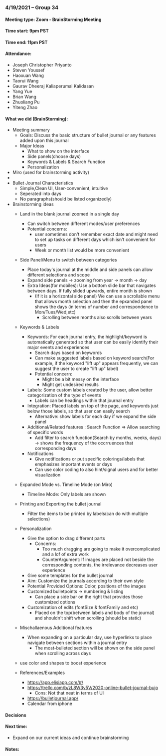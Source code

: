 ### 4/19/2021 – Group 34
#### Meeting type: Zoom - BrainStorming Meeting
#### Time start: 9pm PST
#### Time end: 11pm PST

#### Attendance:
-	Joseph Christopher Priyanto
-	Steven Youssef
-	Haoxuan Wang
-	Taorui Wang
-	Gaurav Dheeraj Kaliaperumal Kalidasan
-	Yang Yue
-	Brian Wang
-	Zhuoliang Pu
-	Yiteng Zhao

#### What we did (BrainStorming):
-   Meeting summary
    -   Goals: Discuss the basic structure of bullet journal or any features added upon this journal
    -   Major Ideas
        -   What to show on the interface
        -   Side panels(choose days)
        -   Keywords & Labels & Search Function
        -   Personalization 
-   Miro (used for brainstorming activity)
- 
-   Bullet Journal Characteristics
    -   Simple,Clean UI, User-convenient, intuitive
    -   Seperated into days 
    -   No paragraphs(should be listed organizedly)
-   Brainstorming ideas
    -   Land in the blank journal zoomed in a single day 
        -   Can switch between different modes/user preferences
        -   Potential concerns:
            -   user sometimes don't remember exact date and might need to set up tasks on different days which isn't convenient for users 
            -   Week or month list would be more convenient
    - Side Panel/Menu to switch between categories
        -   Place today's journal at the middle and side panels can allow different selections and scope 
        -   Expand side panels -> zooming from year -> month -> day 
        -   Extra Ideas(for mobiles): Use a bottom slide bar that navigates between days. If fully slided upwards, entire month is shown
            -   (If it is a horizontal side panel) We can use a scrollable menu that allows month selection and then the epxanded panel shows the days (in terms of number and correspondence to Mon/Tues/Wed,etc) 
                -   Scrolling between months also scrolls between years 
    - Keywords & Labels
      - Keywords: For each journal entry, the highlight/keyword is automatically generated so that user can be easily identify their major events and experiences
        - Search days based on keywords
        - Can make suggested labels based on keyword search(For example, if the keyword "lift up" appears frequently, we can suggest the user to create "lift up" label)
        - Potential concern: 
          - Might be a bit messy on the interface
          - Might get undesired results
      - Labels: Some custom labels created by the user, allow better categorization of the type of events
        - Labels can be headings within that journal entry
      - Integration: Placed labels on top of the page, and keywords just below those labels, so that user can easily search
        - Alternative: show labels for each day if we expand the side panel
      - Additional/Related features : Search Function => Allow searching of specific words
        - Add filter to search function(Search by months, weeks, days) -> shows the frequency of the occrruences that corresponding days
      - Notifications
        - Give notifications or put specific colorings/labels that emphasizes important events or days
        - Can use color coding to also hint/signal users and for better visualization
    - Expanded Mode vs. Timeline Mode (on Miro)
      - Timeline Mode: Only labels are shown
    - Printing and Exporting the bullet journal
      - Filter the items to be printed by labels(can do with multiple selections)
    - Personalization
      - Give the option to drag different parts
        - Concerns:
          - Too much dragging are going to make it overcomplicated and a lof of extra work
          - CounterArgument: If images are placed not beside the corresponding contents, the irrelevance decreases user experience
      - Give some templates for the bullet journal
      - Aim: Customize the journals according to their own style
      - Potential Provided Options: Color, positions of the images
      - Customized bulletpoints  -> numbering  & listing
        - Can place a side bar on the right that provides those customized options
      - Customization of edits (fontSize & fontFamily and etc)
        - Placed on the top(between labels and body of the journal) and shouldn't shift when scrolling (should be static)
    - Mischallaenous Additional features 
      - When expanding on a particular day, use hyperlinks to place navigate between sections within a journal entry
        - The most-bulleted section will be shown on the side panel when scrolling across days
    - use color and shapes to boost experience
         
    -   References/Examples
        -   https://app.elisiapp.com/#/ 
        -   https://trello.com/b/zL8W3v5V/2020-online-bullet-journal-bujo
            -   Cons: Not that neat in terms of UI
        -   https://bulletjournal.app/
        -   Calendar from iphone



#### Decisions


#### Next time:
-	Expand on our current ideas and continue brainstorming 

#### Notes:
